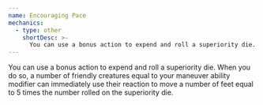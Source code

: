```yaml
---
name: Encouraging Pace
mechanics:
  - type: other
    shortDesc: >-
      You can use a bonus action to expend and roll a superiority die. When you do so, a number of friendly creatures equal to your maneuver ability modifier can immediately use their reaction to move a number of feet equal to 5 times the number rolled on the superiority die.
---
```

You can use a bonus action to expend and roll a superiority die. When you do so, a number of friendly creatures equal to your maneuver ability modifier can immediately use their reaction to move a number of feet equal to 5 times the number rolled on the superiority die.
